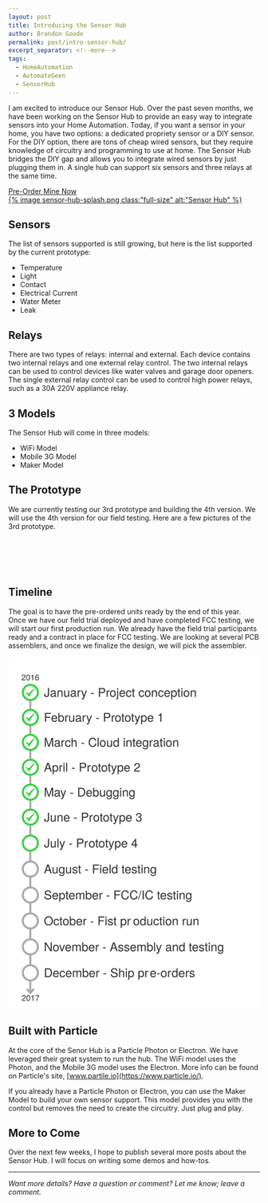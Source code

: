 ```yaml
---
layout: post
title: Introducing the Sensor Hub
author: Brandon Goode
permalink: post/intro-sensor-hub/
excerpt_separator: <!--more-->
tags:
  - HomeAutomation
  - AutomateGeen
  - SensorHub
---
```


I am excited to introduce our Sensor Hub.  Over the past seven months, we have been working on the Sensor Hub to provide an easy way to integrate sensors into your Home Automation.  Today, if you want a sensor in your home, you have two options: a dedicated propriety sensor or a DIY sensor.  For the DIY option, there are tons of cheap wired sensors, but they require knowledge of circuitry and programming to use at home.  The Sensor Hub bridges the DIY gap and allows you to integrate wired sensors by just plugging them in.  A single hub can support six sensors and three relays at the same time.

<div class="text-center"><a class="button radius" href="https://www.automategreen.com/sensorhub/">Pre-Order Mine Now</a></div>


<div class="text-center">
<a href="https://www.automategreen.com/sensorhub/">{% image sensor-hub-splash.png class:"full-size" alt:"Sensor Hub" %}</a>
</div>

<!--more-->

## Sensors

The list of sensors supported is still growing, but here is the list supported by the current prototype:

- Temperature
- Light
- Contact
- Electrical Current
- Water Meter
- Leak

## Relays

There are two types of relays: internal and external.  Each device contains two internal relays and one external relay control.  The two internal relays can be used to control devices like water valves and garage door openers.  The single external relay control can be used to control high power relays, such as a 30A 220V appliance relay.

## 3 Models

The Sensor Hub will come in three models:

- WiFi Model
- Mobile 3G Model
- Maker Model

## The Prototype

We are currently testing our 3rd prototype and building the 4th version.  We will use the 4th version for our field testing.  Here are a few pictures of the 3rd prototype. 


<div class="image-slider">
  <div><img class="full-size" data-lazy="/assets/posts/sensor-hub-proto-3/mobile.png"/></div>
  <div><img class="full-size" data-lazy="/assets/posts/sensor-hub-proto-3/maker.png"/></div>
  <div><img class="full-size" data-lazy="/assets/posts/sensor-hub-proto-3/sensor-inputs.png"/></div>
  <div><img class="full-size" data-lazy="/assets/posts/sensor-hub-proto-3/relay-inputs.png"/></div>
</div>


## Timeline

The goal is to have the pre-ordered units ready by the end of this year. Once we have our field trial deployed and have completed FCC testing, we will start our first production run. We already have the field trial participants ready and a contract in place for FCC testing.  We are looking at several PCB assemblers, and once we finalize the design, we will pick the assembler. 

![Sensor Hub Timeline](/assets/posts/sensor-hub-timeline.svg)

## Built with Particle

At the core of the Senor Hub is a Particle Photon or Electron.  We have leveraged their great system to run the hub. The WiFi model uses the Photon, and the Mobile 3G model uses the Electron. More info can be found on Particle's site, [www.partile.io](https://www.particle.io/).

If you already have a Particle Photon or Electron, you can use the Maker Model to build your own sensor support. This model provides you with the control but removes the need to create the circuitry. Just plug and play.


## More to Come

Over the next few weeks, I hope to publish several more posts about the Sensor Hub.  I will focus on writing some demos and how-tos.

<hr>

*Want more details?  Have a question or comment? Let me know; leave a comment.*

